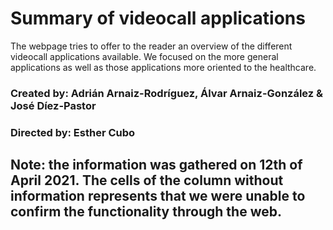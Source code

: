 # Summary of videocall applications

The webpage tries to offer to the reader an overview of the different videocall applications available. 
We focused on the more general applications as well as those applications more oriented to the healthcare.

### Created by: Adrián Arnaiz-Rodríguez, Álvar Arnaiz-González & José Díez-Pastor

### Directed by: Esther Cubo

## Note: the information was gathered on 12th of April 2021. The cells of the column without information represents that we were unable to confirm the functionality through the web.
